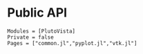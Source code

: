 # Public API
    
```@autodocs
Modules = [PlutoVista]
Private = false
Pages = ["common.jl","pyplot.jl","vtk.jl"]
```
